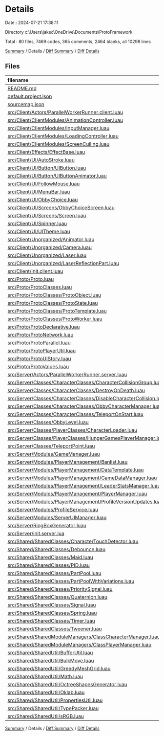 # Details

Date : 2024-07-21 17:38:11

Directory c:\\Users\\jakec\\OneDrive\\Documents\\ProtoFramework

Total : 80 files,  7469 codes, 365 comments, 2464 blanks, all 10298 lines

[Summary](results.md) / Details / [Diff Summary](diff.md) / [Diff Details](diff-details.md)

## Files
| filename | language | code | comment | blank | total |
| :--- | :--- | ---: | ---: | ---: | ---: |
| [README.md](/README.md) | Markdown | 12 | 0 | 5 | 17 |
| [default.project.json](/default.project.json) | JSON | 151 | 0 | 46 | 197 |
| [sourcemap.json](/sourcemap.json) | JSON | 1 | 0 | 0 | 1 |
| [src/Client/Actors/ParallelWorkerRunner.client.luau](/src/Client/Actors/ParallelWorkerRunner.client.luau) | Luau | 5 | 0 | 2 | 7 |
| [src/Client/ClientModules/AnimationController.luau](/src/Client/ClientModules/AnimationController.luau) | Luau | 5 | 0 | 4 | 9 |
| [src/Client/ClientModules/InputManager.luau](/src/Client/ClientModules/InputManager.luau) | Luau | 115 | 3 | 45 | 163 |
| [src/Client/ClientModules/LoadingController.luau](/src/Client/ClientModules/LoadingController.luau) | Luau | 57 | 2 | 28 | 87 |
| [src/Client/ClientModules/ScreenCulling.luau](/src/Client/ClientModules/ScreenCulling.luau) | Luau | 66 | 9 | 30 | 105 |
| [src/Client/Effects/EffectBase.luau](/src/Client/Effects/EffectBase.luau) | Luau | 10 | 1 | 5 | 16 |
| [src/Client/UI/AutoStroke.luau](/src/Client/UI/AutoStroke.luau) | Luau | 73 | 0 | 28 | 101 |
| [src/Client/UI/Button/UIButton.luau](/src/Client/UI/Button/UIButton.luau) | Luau | 34 | 0 | 14 | 48 |
| [src/Client/UI/Button/UIButtonAnimator.luau](/src/Client/UI/Button/UIButtonAnimator.luau) | Luau | 23 | 0 | 8 | 31 |
| [src/Client/UI/FollowMouse.luau](/src/Client/UI/FollowMouse.luau) | Luau | 19 | 0 | 6 | 25 |
| [src/Client/UI/MenuBar.luau](/src/Client/UI/MenuBar.luau) | Luau | 16 | 0 | 5 | 21 |
| [src/Client/UI/ObbyChoice.luau](/src/Client/UI/ObbyChoice.luau) | Luau | 12 | 1 | 6 | 19 |
| [src/Client/UI/Screens/ObbyChoiceScreen.luau](/src/Client/UI/Screens/ObbyChoiceScreen.luau) | Luau | 10 | 1 | 7 | 18 |
| [src/Client/UI/Screens/Screen.luau](/src/Client/UI/Screens/Screen.luau) | Luau | 24 | 0 | 8 | 32 |
| [src/Client/UI/Spinner.luau](/src/Client/UI/Spinner.luau) | Luau | 24 | 0 | 8 | 32 |
| [src/Client/UI/UITheme.luau](/src/Client/UI/UITheme.luau) | Luau | 43 | 3 | 14 | 60 |
| [src/Client/Unorganized/Animator.luau](/src/Client/Unorganized/Animator.luau) | Luau | 105 | 1 | 36 | 142 |
| [src/Client/Unorganized/Camera.luau](/src/Client/Unorganized/Camera.luau) | Luau | 17 | 0 | 8 | 25 |
| [src/Client/Unorganized/Laser.luau](/src/Client/Unorganized/Laser.luau) | Luau | 86 | 1 | 41 | 128 |
| [src/Client/Unorganized/LaserReflectionPart.luau](/src/Client/Unorganized/LaserReflectionPart.luau) | Luau | 5 | 0 | 5 | 10 |
| [src/Client/init.client.luau](/src/Client/init.client.luau) | Luau | 3 | 0 | 1 | 4 |
| [src/Proto/Proto.luau](/src/Proto/Proto.luau) | Luau | 441 | 1 | 159 | 601 |
| [src/Proto/ProtoClasses.luau](/src/Proto/ProtoClasses.luau) | Luau | 237 | 5 | 106 | 348 |
| [src/Proto/ProtoClasses/ProtoObject.luau](/src/Proto/ProtoClasses/ProtoObject.luau) | Luau | 165 | 4 | 68 | 237 |
| [src/Proto/ProtoClasses/ProtoState.luau](/src/Proto/ProtoClasses/ProtoState.luau) | Luau | 12 | 0 | 8 | 20 |
| [src/Proto/ProtoClasses/ProtoTemplate.luau](/src/Proto/ProtoClasses/ProtoTemplate.luau) | Luau | 25 | 0 | 15 | 40 |
| [src/Proto/ProtoClasses/ProtoWorker.luau](/src/Proto/ProtoClasses/ProtoWorker.luau) | Luau | 116 | 1 | 63 | 180 |
| [src/Proto/ProtoDeclarative.luau](/src/Proto/ProtoDeclarative.luau) | Luau | 391 | 16 | 173 | 580 |
| [src/Proto/ProtoNetwork.luau](/src/Proto/ProtoNetwork.luau) | Luau | 219 | 4 | 77 | 300 |
| [src/Proto/ProtoParallel.luau](/src/Proto/ProtoParallel.luau) | Luau | 156 | 5 | 73 | 234 |
| [src/Proto/ProtoPlayerUtil.luau](/src/Proto/ProtoPlayerUtil.luau) | Luau | 122 | 0 | 43 | 165 |
| [src/Proto/ProtoUIStory.luau](/src/Proto/ProtoUIStory.luau) | Luau | 37 | 0 | 12 | 49 |
| [src/Proto/ProtoValues.luau](/src/Proto/ProtoValues.luau) | Luau | 63 | 0 | 36 | 99 |
| [src/Server/Actors/ParallelWorkerRunner.server.luau](/src/Server/Actors/ParallelWorkerRunner.server.luau) | Luau | 5 | 0 | 2 | 7 |
| [src/Server/Classes/CharacterClasses/CharacterCollisionGroup.luau](/src/Server/Classes/CharacterClasses/CharacterCollisionGroup.luau) | Luau | 22 | 0 | 11 | 33 |
| [src/Server/Classes/CharacterClasses/DestroyOnDeath.luau](/src/Server/Classes/CharacterClasses/DestroyOnDeath.luau) | Luau | 12 | 0 | 6 | 18 |
| [src/Server/Classes/CharacterClasses/DisableCharacterCollision.luau](/src/Server/Classes/CharacterClasses/DisableCharacterCollision.luau) | Luau | 10 | 0 | 9 | 19 |
| [src/Server/Classes/CharacterClasses/ObbyCharacterManager.luau](/src/Server/Classes/CharacterClasses/ObbyCharacterManager.luau) | Luau | 8 | 1 | 5 | 14 |
| [src/Server/Classes/CharacterClasses/TeleportOnStart.luau](/src/Server/Classes/CharacterClasses/TeleportOnStart.luau) | Luau | 12 | 0 | 6 | 18 |
| [src/Server/Classes/ObbyLevel.luau](/src/Server/Classes/ObbyLevel.luau) | Luau | 34 | 1 | 16 | 51 |
| [src/Server/Classes/PlayerClasses/CharacterLoader.luau](/src/Server/Classes/PlayerClasses/CharacterLoader.luau) | Luau | 10 | 0 | 4 | 14 |
| [src/Server/Classes/PlayerClasses/HungerGamesPlayerManager.luau](/src/Server/Classes/PlayerClasses/HungerGamesPlayerManager.luau) | Luau | 8 | 2 | 6 | 16 |
| [src/Server/Classes/TeleportPoint.luau](/src/Server/Classes/TeleportPoint.luau) | Luau | 23 | 0 | 11 | 34 |
| [src/Server/Modules/GameManager.luau](/src/Server/Modules/GameManager.luau) | Luau | 5 | 1 | 4 | 10 |
| [src/Server/Modules/PlayerManagement/Banlist.luau](/src/Server/Modules/PlayerManagement/Banlist.luau) | Luau | 13 | 1 | 6 | 20 |
| [src/Server/Modules/PlayerManagement/DataTemplate.luau](/src/Server/Modules/PlayerManagement/DataTemplate.luau) | Luau | 7 | 0 | 5 | 12 |
| [src/Server/Modules/PlayerManagement/GameDataManager.luau](/src/Server/Modules/PlayerManagement/GameDataManager.luau) | Luau | 9 | 0 | 5 | 14 |
| [src/Server/Modules/PlayerManagement/LeaderStatsManager.luau](/src/Server/Modules/PlayerManagement/LeaderStatsManager.luau) | Luau | 30 | 1 | 10 | 41 |
| [src/Server/Modules/PlayerManagement/PlayerManager.luau](/src/Server/Modules/PlayerManagement/PlayerManager.luau) | Luau | 101 | 0 | 43 | 144 |
| [src/Server/Modules/PlayerManagement/ProfileVersionUpdates.luau](/src/Server/Modules/PlayerManagement/ProfileVersionUpdates.luau) | Luau | 21 | 1 | 8 | 30 |
| [src/Server/Modules/ProfileService.luau](/src/Server/Modules/ProfileService.luau) | Luau | 1,890 | 178 | 348 | 2,416 |
| [src/Server/Modules/ServerUIManager.luau](/src/Server/Modules/ServerUIManager.luau) | Luau | 16 | 0 | 6 | 22 |
| [src/Server/RingBoxGenerator.luau](/src/Server/RingBoxGenerator.luau) | Luau | 99 | 4 | 38 | 141 |
| [src/Server/init.server.lua](/src/Server/init.server.lua) | Luau | 3 | 0 | 1 | 4 |
| [src/Shared/SharedClasses/CharacterTouchDetector.luau](/src/Shared/SharedClasses/CharacterTouchDetector.luau) | Luau | 31 | 0 | 11 | 42 |
| [src/Shared/SharedClasses/Debounce.luau](/src/Shared/SharedClasses/Debounce.luau) | Luau | 17 | 0 | 8 | 25 |
| [src/Shared/SharedClasses/Maid.luau](/src/Shared/SharedClasses/Maid.luau) | Luau | 66 | 0 | 33 | 99 |
| [src/Shared/SharedClasses/PID.luau](/src/Shared/SharedClasses/PID.luau) | Luau | 5 | 0 | 3 | 8 |
| [src/Shared/SharedClasses/PartPool.luau](/src/Shared/SharedClasses/PartPool.luau) | Luau | 77 | 0 | 29 | 106 |
| [src/Shared/SharedClasses/PartPoolWithVariations.luau](/src/Shared/SharedClasses/PartPoolWithVariations.luau) | Luau | 38 | 2 | 20 | 60 |
| [src/Shared/SharedClasses/PrioritySignal.luau](/src/Shared/SharedClasses/PrioritySignal.luau) | Luau | 54 | 0 | 29 | 83 |
| [src/Shared/SharedClasses/Quaternion.luau](/src/Shared/SharedClasses/Quaternion.luau) | Luau | 432 | 32 | 109 | 573 |
| [src/Shared/SharedClasses/Signal.luau](/src/Shared/SharedClasses/Signal.luau) | Luau | 313 | 57 | 63 | 433 |
| [src/Shared/SharedClasses/Spring.luau](/src/Shared/SharedClasses/Spring.luau) | Luau | 111 | 2 | 46 | 159 |
| [src/Shared/SharedClasses/Timer.luau](/src/Shared/SharedClasses/Timer.luau) | Luau | 22 | 0 | 10 | 32 |
| [src/Shared/SharedClasses/Tweener.luau](/src/Shared/SharedClasses/Tweener.luau) | Luau | 45 | 0 | 16 | 61 |
| [src/Shared/SharedModuleManagers/ClassCharacterManager.luau](/src/Shared/SharedModuleManagers/ClassCharacterManager.luau) | Luau | 57 | 0 | 21 | 78 |
| [src/Shared/SharedModuleManagers/ClassPlayerManager.luau](/src/Shared/SharedModuleManagers/ClassPlayerManager.luau) | Luau | 57 | 0 | 23 | 80 |
| [src/Shared/SharedUtil/BufferUtil.luau](/src/Shared/SharedUtil/BufferUtil.luau) | Luau | 167 | 0 | 76 | 243 |
| [src/Shared/SharedUtil/BulkMove.luau](/src/Shared/SharedUtil/BulkMove.luau) | Luau | 30 | 0 | 10 | 40 |
| [src/Shared/SharedUtil/GreedyMeshGrid.luau](/src/Shared/SharedUtil/GreedyMeshGrid.luau) | Luau | 148 | 0 | 48 | 196 |
| [src/Shared/SharedUtil/Math.luau](/src/Shared/SharedUtil/Math.luau) | Luau | 253 | 2 | 62 | 317 |
| [src/Shared/SharedUtil/OctreeShapesGenerator.luau](/src/Shared/SharedUtil/OctreeShapesGenerator.luau) | Luau | 81 | 2 | 28 | 111 |
| [src/Shared/SharedUtil/Oklab.luau](/src/Shared/SharedUtil/Oklab.luau) | Luau | 45 | 7 | 15 | 67 |
| [src/Shared/SharedUtil/PropertiesUtil.luau](/src/Shared/SharedUtil/PropertiesUtil.luau) | Luau | 28 | 0 | 14 | 42 |
| [src/Shared/SharedUtil/TypePacker.luau](/src/Shared/SharedUtil/TypePacker.luau) | Luau | 116 | 5 | 39 | 160 |
| [src/Shared/SharedUtil/sRGB.luau](/src/Shared/SharedUtil/sRGB.luau) | Luau | 38 | 8 | 8 | 54 |

[Summary](results.md) / Details / [Diff Summary](diff.md) / [Diff Details](diff-details.md)